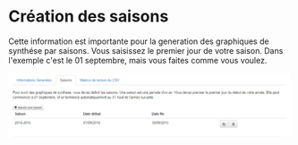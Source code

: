 # Création des saisons

Cette information est importante pour la generation des graphiques de synthése par saisons.
Vous saisissez le premier jour de votre saison. Dans l'exemple c'est le 01 septembre, mais vous faites comme vous voulez.

![](/wiki/oko/w-0180-oko.png)